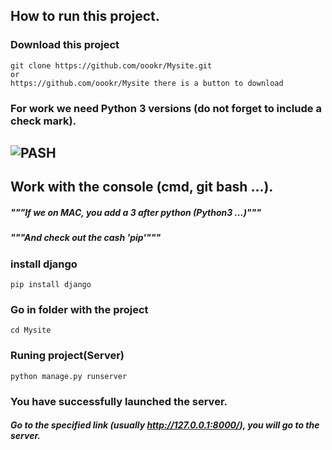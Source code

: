 ## How to run this project.

### Download this project
    git clone https://github.com/oookr/Mysite.git
    or
    https://github.com/oookr/Mysite there is a button to download

### For work we need Python 3 versions (do not forget to include a check mark).
![PASH](https://aatayyab.files.wordpress.com/2016/12/71.jpg?w=656)
---


Work with the console (cmd, git bash ...).
---
##### """If we on MAC, you add a 3 after python (Python3 ...)"""
##### """And check out the cash 'pip'"""
### install django 
    pip install django
### Go in folder with the project
    cd Mysite
### Runing project(Server)
    python manage.py runserver
### You have successfully launched the server.
##### Go to the specified link (usually http://127.0.0.1:8000/), you will go to the server.